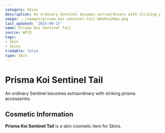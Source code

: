 ```yaml
---
category: Skins
description: An ordinary Sentinel becomes extraordinary with striking prisma accessories.
image: ../images/prisma-koi-sentinel-tail-80a9ce2bba.png
last_updated: '2025-09-17'
name: Prisma Koi Sentinel Tail
source: WFCD
tags:
- Skin
- Skins
tradable: false
type: Skin
---
```


# Prisma Koi Sentinel Tail

An ordinary Sentinel becomes extraordinary with striking prisma accessories.

## Cosmetic Information

**Prisma Koi Sentinel Tail** is a skin cosmetic item for Skins.

